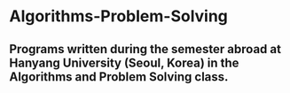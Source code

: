 # Algorithms-Problem-Solving

## Programs written during the semester abroad at Hanyang University (Seoul, Korea) in the Algorithms and Problem Solving class.
